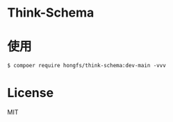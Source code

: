 # Think-Schema

# 使用

```shell
$ compoer require hongfs/think-schema:dev-main -vvv
```

# License

MIT
